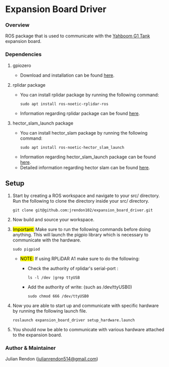 # Expansion Board Driver

### Overview

ROS package that is used to communicate with the [Yahboom G1 Tank](http://www.yahboom.net/study/G1-T-PI) expansion board.

### Dependencies

1. gpiozero

   - Download and installation can be found [here](https://gpiozero.readthedocs.io/en/stable/installing.html).

2. rplidar package

   - You can install rplidar package by running the following command:
     ```
     sudo apt install ros-noetic-rplidar-ros
     ```
   - Information regarding rplidar package can be found [here](http://wiki.ros.org/rplidar).

3. hector_slam_launch package
   - You can install hector_slam package by running the following command:
     ```
     sudo apt install ros-noetic-hector_slam_launch
     ```
   - Information regarding hector_slam_launch package can be found [here](http://wiki.ros.org/hector_slam_launch).
   - Detailed information regarding hector slam can be found [here](http://wiki.ros.org/hector_slam).

## Setup

1. Start by creating a ROS workspace and navigate to your src/ directory. Run the following to clone the directory inside your src/ directory.

   ```
   git clone git@github.com:jrendon102/expansion_board_driver.git
   ```

2. Now build and source your workspace.

3. <mark>Important:</mark> Make sure to run the following commands before doing anything. This will launch the pigpio library which is necessary to communicate with the hardware.

   ```
   sudo pigpiod
   ```

   - <mark>NOTE:</mark> If using RPLiDAR A1 make sure to do the following:

     - Check the authority of rplidar's serial-port :

       ```
       ls -l /dev |grep ttyUSB
       ```

     - Add the authority of write: (such as /dev/ttyUSB0)
       ```
       sudo chmod 666 /dev/ttyUSB0
       ```

4. Now you are able to start up and communicate with specific hardware by running the following launch file.

   ```
   roslaunch expansion_board_driver setup_hardware.launch
   ```

5. You should now be able to communicate with various hardware attached to the expansion board.

### Author & Maintainer

Julian Rendon (julianrendon514@gmail.com)
